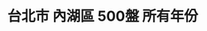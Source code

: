 ---
title: "台北市 內湖區 500盤 所有年份"
keywords:
  - 美食競賽
  - 台灣美食
  - 美食精選
datePublished: "2025-06-30"
dateModified: "2025-07-01"
city: "台北市"
district: "內湖區"
award: "500盤"
year: "所有年份"
page: 1
count: 4

restaurants:
  - name: "喜相逢麵館"
    address: "台北市內湖區東湖路106巷7弄3號"
    phone: ""
    geo: "25.068019368221286, 121.61493913890837"
    google_map: "https://maps.app.goo.gl/kMmuPQzaZQ31yoKL9"
    footinder: "https://footinder.com.tw/%E5%8F%B0%E5%8C%97%E5%B8%82%E5%85%A7%E6%B9%96%E5%8D%80/9863/"
    official: ""
    award:
    - name: "500盤"
      year: "2024"
  - name: "三元花園韓式餐廳"
    address: "台北市內湖區瑞光路188巷43號1F"
    phone: "0287523222"
    geo: "25.07397305919308, 121.57628864094568"
    google_map: "https://maps.app.goo.gl/hx9pNixaaB1s69sk9"
    footinder: "https://footinder.com.tw/%E5%8F%B0%E5%8C%97%E5%B8%82%E5%85%A7%E6%B9%96%E5%8D%80/9161/"
    official: "http://www.samwon.com.tw/"
    award:
    - name: "500盤"
      year: "2024"
  - name: "德朗火鍋"
    address: "分店眾多請自行搜尋"
    phone: ""
    geo: ""
    google_map: "https://www.google.com/maps/search/%E5%BE%B7%E6%9C%97%E7%81%AB%E9%8D%8B/@25.0637936,121.5392536,13.38z?entry=ttu&g_ep=EgoyMDI1MDYyMy4yIKXMDSoASAFQAw%3D%3D"
    footinder: "https://footinder.com.tw/%E5%8F%B0%E5%8C%97%E5%B8%82%E5%85%A7%E6%B9%96%E5%8D%80/42802/"
    official: "https://hotpot.deloin.com.tw/"
    award:
    - name: "500盤"
      year: "2024"
  - name: "Logy"
    address: "台北市內湖區瑞光路258巷39號1F"
    phone: ""
    geo: "25.074903543245654, 121.57481528946546"
    google_map: "https://maps.app.goo.gl/beknCxr26CaGJ4sP6"
    footinder: "https://footinder.com.tw/%e5%8f%b0%e5%8c%97%e5%b8%82%e5%85%a7%e6%b9%96%e5%8d%80/13177/"
    official: "https://logy.tw/"
    award:
    - name: "500盤"
      year: "2024"
---